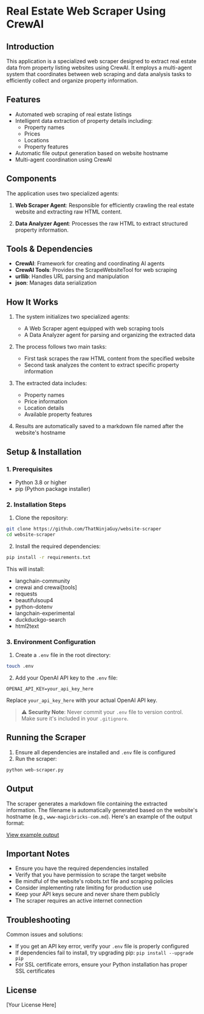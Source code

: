 # Real Estate Web Scraper Using CrewAI

## Introduction

This application is a specialized web scraper designed to extract real estate data from property listing websites using CrewAI. It employs a multi-agent system that coordinates between web scraping and data analysis tasks to efficiently collect and organize property information.

## Features

- Automated web scraping of real estate listings
- Intelligent data extraction of property details including:
  - Property names
  - Prices
  - Locations
  - Property features
- Automatic file output generation based on website hostname
- Multi-agent coordination using CrewAI

## Components

The application uses two specialized agents:

1. **Web Scraper Agent**: Responsible for efficiently crawling the real estate website and extracting raw HTML content.

2. **Data Analyzer Agent**: Processes the raw HTML to extract structured property information.

## Tools & Dependencies

- **CrewAI**: Framework for creating and coordinating AI agents
- **CrewAI Tools**: Provides the ScrapeWebsiteTool for web scraping
- **urllib**: Handles URL parsing and manipulation
- **json**: Manages data serialization

## How It Works

1. The system initializes two specialized agents:
   - A Web Scraper agent equipped with web scraping tools
   - A Data Analyzer agent for parsing and organizing the extracted data

2. The process follows two main tasks:
   - First task scrapes the raw HTML content from the specified website
   - Second task analyzes the content to extract specific property information

3. The extracted data includes:
   - Property names
   - Price information
   - Location details
   - Available property features

4. Results are automatically saved to a markdown file named after the website's hostname

## Setup & Installation

### 1. Prerequisites

- Python 3.8 or higher
- pip (Python package installer)

### 2. Installation Steps

1. Clone the repository:

```bash
git clone https://github.com/ThatNinjaGuy/website-scraper
cd website-scraper
```

2. Install the required dependencies:

```bash
pip install -r requirements.txt
```

This will install:

- langchain-community
- crewai and crewai[tools]
- requests
- beautifulsoup4
- python-dotenv
- langchain-experimental
- duckduckgo-search
- html2text

### 3. Environment Configuration

1. Create a `.env` file in the root directory:

```bash
touch .env
```

2. Add your OpenAI API key to the `.env` file:

```env
OPENAI_API_KEY=your_api_key_here
```

Replace `your_api_key_here` with your actual OpenAI API key.

> ⚠️ **Security Note**: Never commit your `.env` file to version control. Make sure it's included in your `.gitignore`.

## Running the Scraper

1. Ensure all dependencies are installed and `.env` file is configured
2. Run the scraper:

```bash
python web-scraper.py
```

## Output

The scraper generates a markdown file containing the extracted information. The filename is automatically generated based on the website's hostname (e.g., `www-magicbricks-com.md`). Here's an example of the output format:

[View example output](www-magicbricks-com.md)

## Important Notes

- Ensure you have the required dependencies installed
- Verify that you have permission to scrape the target website
- Be mindful of the website's robots.txt file and scraping policies
- Consider implementing rate limiting for production use
- Keep your API keys secure and never share them publicly
- The scraper requires an active internet connection

## Troubleshooting

Common issues and solutions:

- If you get an API key error, verify your `.env` file is properly configured
- If dependencies fail to install, try upgrading pip: `pip install --upgrade pip`
- For SSL certificate errors, ensure your Python installation has proper SSL certificates

## License

[Your License Here]
